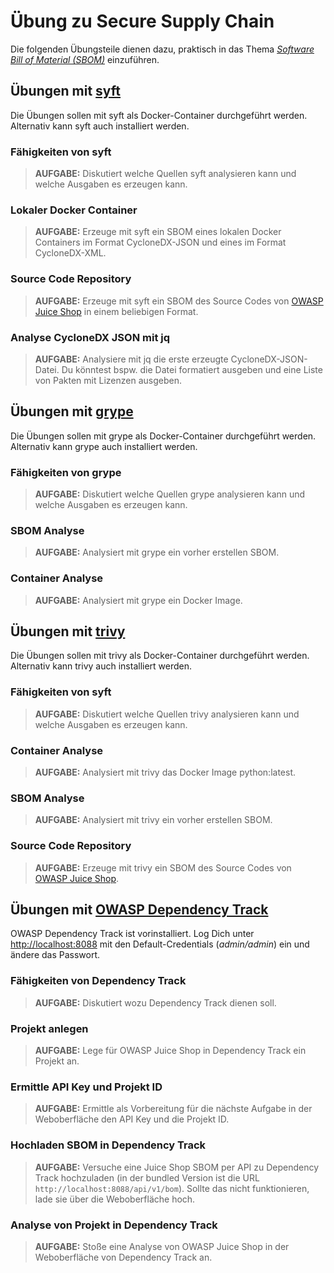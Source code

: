 # Übung zu Secure Supply Chain

Die folgenden Übungsteile dienen dazu, praktisch in das Thema [_Software Bill of Material (SBOM)_](https://www.cisa.gov/sbom) einzuführen.

## Übungen mit [syft](https://github.com/anchore/syft)

Die Übungen sollen mit syft als Docker-Container durchgeführt werden. Alternativ kann syft auch installiert werden. 

### Fähigkeiten von syft

> **AUFGABE:** Diskutiert welche Quellen syft analysieren kann und welche Ausgaben es erzeugen kann.

### Lokaler Docker Container

> **AUFGABE:** Erzeuge mit syft ein SBOM eines lokalen Docker Containers im Format CycloneDX-JSON und eines im Format CycloneDX-XML.

### Source Code Repository

> **AUFGABE:** Erzeuge mit syft ein SBOM des Source Codes von [OWASP Juice Shop](https://github.com/juice-shop/juice-shop) in einem beliebigen Format.

### Analyse CycloneDX JSON mit jq

> **AUFGABE:** Analysiere mit jq die erste erzeugte CycloneDX-JSON-Datei.
> Du könntest bspw. die Datei formatiert ausgeben und eine Liste von Pakten mit Lizenzen ausgeben.

## Übungen mit [grype](https://github.com/anchore/grype)

Die Übungen sollen mit grype als Docker-Container durchgeführt werden. Alternativ kann grype auch installiert werden. 

### Fähigkeiten von grype

> **AUFGABE:** Diskutiert welche Quellen grype analysieren kann und welche Ausgaben es erzeugen kann.

### SBOM Analyse

> **AUFGABE:** Analysiert mit grype ein vorher erstellen SBOM.

### Container Analyse

> **AUFGABE:** Analysiert mit grype ein Docker Image.

## Übungen mit [trivy](https://github.com/aquasecurity/trivy)

Die Übungen sollen mit trivy als Docker-Container durchgeführt werden. Alternativ kann trivy auch installiert werden. 

### Fähigkeiten von syft

> **AUFGABE:** Diskutiert welche Quellen trivy analysieren kann und welche Ausgaben es erzeugen kann.

### Container Analyse

> **AUFGABE:** Analysiert mit trivy das Docker Image python:latest.

### SBOM Analyse

> **AUFGABE:** Analysiert mit trivy ein vorher erstellen SBOM.

### Source Code Repository

> **AUFGABE:** Erzeuge mit trivy ein SBOM des Source Codes von [OWASP Juice Shop](https://github.com/juice-shop/juice-shop).

## Übungen mit [OWASP Dependency Track](https://github.com/DependencyTrack)

OWASP Dependency Track ist vorinstalliert. Log Dich unter [http://localhost:8088](http://localhost:8088) mit den Default-Credentials (_admin/admin_) ein und ändere das Passwort.

### Fähigkeiten von Dependency Track

> **AUFGABE:** Diskutiert wozu Dependency Track dienen soll.

### Projekt anlegen

> **AUFGABE:** Lege für OWASP Juice Shop in Dependency Track ein Projekt an.

### Ermittle API Key und Projekt ID

> **AUFGABE:** Ermittle als Vorbereitung für die nächste Aufgabe in der Weboberfläche den API Key und die Projekt ID.

### Hochladen SBOM in Dependency Track

> **AUFGABE:** Versuche eine Juice Shop SBOM per API zu Dependency Track hochzuladen (in der bundled Version ist die URL `http://localhost:8088/api/v1/bom`).
> Sollte das nicht funktionieren, lade sie über die Weboberfläche hoch.

### Analyse von Projekt in Dependency Track

> **AUFGABE:** Stoße eine Analyse von OWASP Juice Shop in der Weboberfläche von Dependency Track an.




